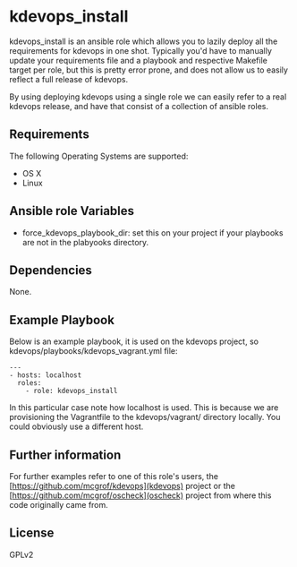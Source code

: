 kdevops_install
===============

kdevops_install is an ansible role which allows you to lazily deploy all
the requirements for kdevops in one shot. Typically you'd have to manually
update your requirements file and a playbook and respective Makefile target
per role, but this is pretty error prone, and does not allow us to easily
reflect a full release of kdevops.

By using deploying kdevops using a single role we can easily refer to a real
kdevops release, and have that consist of a collection of ansible roles.

Requirements
------------

The following Operating Systems are supported:

  * OS X
  * Linux

Ansible role Variables
----------------------

  * force_kdevops_playbook_dir: set this on your project if your playbooks
    are not in the plabyooks directory.

Dependencies
------------

None.

Example Playbook
----------------

Below is an example playbook, it is used on the kdevops project,
so kdevops/playbooks/kdevops_vagrant.yml file:

```
---
- hosts: localhost
  roles:
    - role: kdevops_install

```

In this particular case note how localhost is used. This is because we are
provisioning the Vagrantfile to the kdevops/vagrant/ directory locally.
You could obviously use a different host.

Further information
--------------------

For further examples refer to one of this role's users, the
[https://github.com/mcgrof/kdevops](kdevops) project or the
[https://github.com/mcgrof/oscheck](oscheck) project from where
this code originally came from.

License
-------

GPLv2
